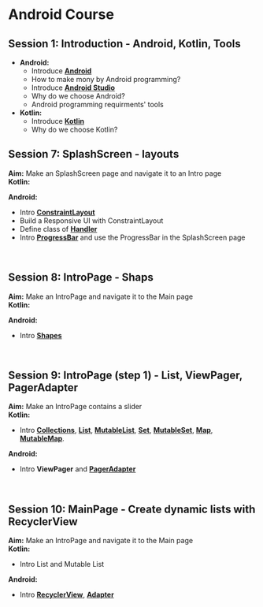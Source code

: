 # Android Course


## Session 1: Introduction  - Android, Kotlin, Tools
- **Android:**
  - Introduce **[Android](https://www.android.com/)**
  - How to make mony by Android programming?
  - Introduce **[Android Studio](https://developer.android.com/studio)**
  - Why do we choose Android?
  - Android programming requirments' tools
- **Kotlin:**
  - Introduce **[Kotlin](https://kotlinlang.org/)**
  - Why do we choose Kotlin?
 



## Session 7:    SplashScreen  - layouts
 **Aim:**   Make an SplashScreen page and navigate it to an Intro page<br>
 **Kotlin:**
 


 **Android:**
 - Intro **[ConstraintLayout](https://developer.android.com/develop/ui/views/layout/constraint-layout)**<br>
 - Build a Responsive UI with ConstraintLayout 
 - Define class of **[Handler](https://developer.android.com/reference/android/os/Handler#:~:text=A%20Handler%20allows%20you%20to,is%20bound%20to%20a%20Looper%20.)**
 - Intro **[ProgressBar](https://developer.android.com/reference/android/widget/ProgressBar)**  and use the ProgressBar in the SplashScreen page
<br>





## Session 8:   IntroPage  - Shaps
 **Aim:**   Make an IntroPage and navigate it to the Main page<br>
 **Kotlin:**
 
 **Android:** 
 - Intro **[Shapes](https://developer.android.com/reference/kotlin/androidx/compose/material/Shapes)**
<br>


## Session 9:   IntroPage (step 1)  - List, ViewPager, PagerAdapter
 **Aim:**   Make an IntroPage contains a slider<br>
 **Kotlin:**
 - Intro **[Collections]()**, **[List]()**, **[MutableList]()**, **[Set]()**, **[MutableSet]()**, **[Map]()**, **[MutableMap]()**.

 **Android:** 
 - Intro **ViewPager** and **[PagerAdapter](https://developer.android.com/reference/kotlin/androidx/viewpager/widget/PagerAdapter)**
<br>


## Session 10:   MainPage  - Create dynamic lists with RecyclerView
 **Aim:**   Make an IntroPage and navigate it to the Main page<br>
 **Kotlin:**
 - Intro List and Mutable List

 **Android:** 
 - Intro **[RecyclerView](https://developer.android.com/reference/androidx/recyclerview/widget/RecyclerView)**, **[Adapter](https://developer.android.com/reference/androidx/recyclerview/widget/RecyclerView.Adapter)**
<br>

